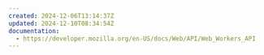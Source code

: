 ```yaml
---
created: 2024-12-06T13:14:37Z
updated: 2024-12-10T08:34:54Z
documentation:
  - https://developer.mozilla.org/en-US/docs/Web/API/Web_Workers_API
---
```

